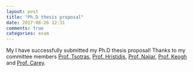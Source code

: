 ```yaml
---
layout: post
title: "Ph.D thesis proposal"
date: 2017-06-26 12:31
comments: true
categories: exam
---
```


My I have successfully submitted my Ph.D thesis proposal! Thanks to my committee members [Prof. Tsotras](http://www.cs.ucr.edu/~tsotras/), [Prof. Hristidis](http://www.cs.ucr.edu/~vagelis/), [Prof. Najjar](http://www.cs.ucr.edu/~najjar/), [Prof. Keogh](http://www.cs.ucr.edu/~eamonn/) and [Prof. Carey](https://www.ics.uci.edu/~mjcarey/).